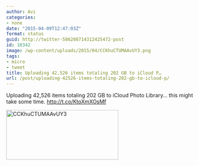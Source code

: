 ```yaml
---
author: Avi
categories:
- none
date: "2015-04-09T12:47:03Z"
format: status
guid: http://twitter-586208714312425472-post
id: 10342
image: /wp-content/uploads/2015/04/CCKhuCTUMAAvUY3.png
tags:
- micro
- tweet
title: Uploading 42,526 items totaling 202 GB to iCloud P…
url: /post/uploading-42526-items-totaling-202-gb-to-icloud-p/
---
```

Uploading 42,526 items totaling 202 GB to iCloud Photo Library… this might take some time. http://t.co/KtoXmXOsMf

<img width="300" height="133" src="http://aviflax.com/wp-content/uploads/2015/04/CCKhuCTUMAAvUY3-300x133.png" class="attachment-medium" alt="CCKhuCTUMAAvUY3" />
